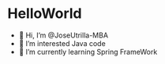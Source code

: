 # HelloWorld
- 👋 Hi, I’m @JoseUtrilla-MBA
- 👀 I’m interested Java code
- 🌱 I’m currently learning Spring FrameWork
